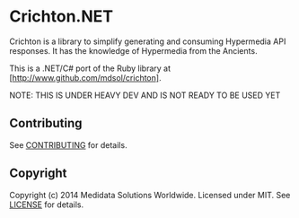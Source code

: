# Crichton.NET

Crichton is a library to simplify generating and consuming Hypermedia API responses. It has the knowledge of Hypermedia
from the Ancients.

This is a .NET/C# port of the Ruby library at [http://www.github.com/mdsol/crichton].

NOTE: THIS IS UNDER HEAVY DEV AND IS NOT READY TO BE USED YET

## Contributing
See [CONTRIBUTING][] for details.

## Copyright
Copyright (c) 2014 Medidata Solutions Worldwide. Licensed under MIT. See [LICENSE][] for details.

[CONTRIBUTING]: CONTRIBUTING.md
[Documentation]: http://rubydoc.info/github/mdsol/crichton-dotnet
[LICENSE]: LICENSE.md
